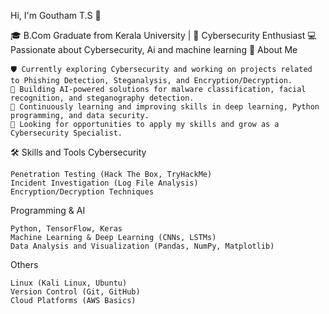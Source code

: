 Hi, I'm Goutham T.S 👋

🎓 B.Com Graduate from Kerala University | 🌱 Cybersecurity Enthusiast
💻 Passionate about Cybersecurity, Ai and machine learning
🚀 About Me

    🛡️ Currently exploring Cybersecurity and working on projects related to Phishing Detection, Steganalysis, and Encryption/Decryption.
    🤖 Building AI-powered solutions for malware classification, facial recognition, and steganography detection.
    🧠 Continuously learning and improving skills in deep learning, Python programming, and data security.
    🎯 Looking for opportunities to apply my skills and grow as a Cybersecurity Specialist.

🛠️ Skills and Tools
Cybersecurity

    Penetration Testing (Hack The Box, TryHackMe)
    Incident Investigation (Log File Analysis)
    Encryption/Decryption Techniques

Programming & AI

    Python, TensorFlow, Keras
    Machine Learning & Deep Learning (CNNs, LSTMs)
    Data Analysis and Visualization (Pandas, NumPy, Matplotlib)

Others

    Linux (Kali Linux, Ubuntu)
    Version Control (Git, GitHub)
    Cloud Platforms (AWS Basics)

<!---
Gouthamts0077/Gouthamts0077 is a ✨ special ✨ repository because its `README.md` (this file) appears on your GitHub profile.
You can click the Preview link to take a look at your changes.
--->
